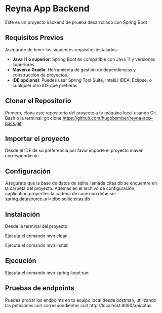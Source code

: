 # Reyna App Backend

Este es un proyecto backend de prueba desarrollado con Spring Boot

## Requisitos Previos

Asegúrate de tener los siguientes requisitos instalados:

- **Java 11 o superior**: Spring Boot es compatible con Java 11 y versiones superiores.
- **Maven o Gradle**: Herramienta de gestión de dependencias y construcción de proyectos.
- **IDE opciona)**: Puedes usar Spring Tool Suite, IntelliJ IDEA, Eclipse, o cualquier otro IDE que prefieras.

## Clonar el Repositorio

Primero, clona este repositorio del proyecto a tu máquina local usando Git Bash o la terminal:
git clone https://github.com/hugobsmixer/reyna-app-back.git

## Importar el proyecto

Desde el IDE de su preferencia por favor importe el proyecto maven correspondiente.

## Configuración

Asegurate que la base de datos de sqlite llamada citas.db se encuentre en la carpeta del proyecto. Además en el archivo de configuración application.properties la cadena de conexión debe ser spring.datasource.url=jdbc:sqlite:citas.db

## Instalación

Desde la terminal del proyecto:

Ejecuta el comando mvn clean

Ejecuta el comando mvn install

## Ejecución

Ejecuta el comando mvn spring-boot:run

## Pruebas de endpoints

Puedes probar los endpoints en tu equipo local desde postman, utilizando las peticiones curl correspondientes 
curl http://localhost:9090/api/citas

